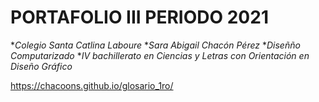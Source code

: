 # PORTAFOLIO III PERIODO 2021
*_Colegio Santa Catlina Laboure_
*_Sara Abigail Chacón Pérez_
*_Diseñño Computarizado_
*_IV bachillerato en Ciencias y Letras con Orientación en Diseño Gráfico_

https://chacoons.github.io/glosario_1ro/
